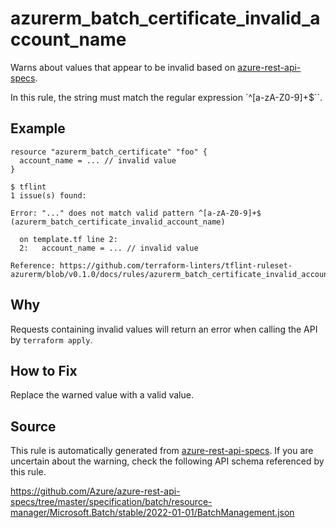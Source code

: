 <!--- This file generated by `tools/apispec-rule-gen/main.go`. DO NOT EDIT --->

# azurerm_batch_certificate_invalid_account_name

Warns about values that appear to be invalid based on [azure-rest-api-specs](https://github.com/Azure/azure-rest-api-specs).

In this rule, the string must match the regular expression `^[a-zA-Z0-9]+$``.

## Example

```hcl
resource "azurerm_batch_certificate" "foo" {
  account_name = ... // invalid value
}
```

```
$ tflint
1 issue(s) found:

Error: "..." does not match valid pattern ^[a-zA-Z0-9]+$ (azurerm_batch_certificate_invalid_account_name)

  on template.tf line 2:
  2:   account_name = ... // invalid value

Reference: https://github.com/terraform-linters/tflint-ruleset-azurerm/blob/v0.1.0/docs/rules/azurerm_batch_certificate_invalid_account_name.md

```

## Why

Requests containing invalid values will return an error when calling the API by `terraform apply`.

## How to Fix

Replace the warned value with a valid value.

## Source

This rule is automatically generated from [azure-rest-api-specs](https://github.com/Azure/azure-rest-api-specs). If you are uncertain about the warning, check the following API schema referenced by this rule.

https://github.com/Azure/azure-rest-api-specs/tree/master/specification/batch/resource-manager/Microsoft.Batch/stable/2022-01-01/BatchManagement.json
